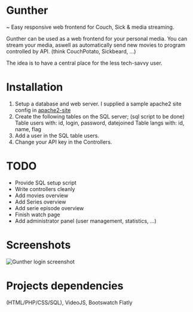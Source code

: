 # Gunther
~ Easy responsive web frontend for Couch, Sick & media streaming.

Gunther can be used as a web frontend for your personal media. You can stream your media, aswell as automatically send new movies to program controlled by API. (think CouchPotato, Sickbeard, ...)

The idea is to have a central place for the less tech-savvy user.


# Installation
1. Setup a database and web server. I supplied a sample apache2 site config in [apache2-site](/apache2-site)
2. Create the following tables on the SQL server; (sql script to be done)
    Table users with: id, login, password, datejoined
    Table langs with: id, name, flag
3. Add a user in the SQL table users.
4. Change your API key in the Controllers.

# TODO
- Provide SQL setup script
- Write controllers cleanly
- Add movies overview
- Add Series overview
- Add serie episode overview
- Finish watch page
- Add administrator panel (user management, statistics, ...)

# Screenshots
![Gunther login screenshot](https://i.imgur.com/RWgQcBR.png "Login screen")

# Projects dependencies
(HTML/PHP/CSS/SQL), VideoJS, Bootswatch Flatly
